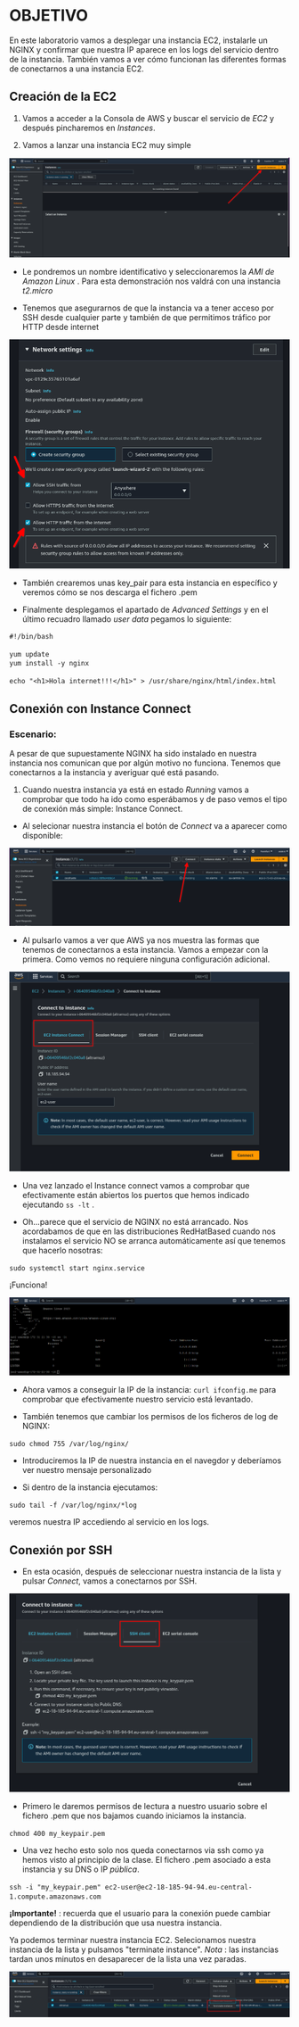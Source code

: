 # OBJETIVO 

En este laboratorio vamos a desplegar una instancia EC2, instalarle un NGINX y confirmar que nuestra IP aparece en los logs del servicio dentro de la instancia. También vamos a ver cómo funcionan las diferentes formas de conectarnos a una instancia EC2.

## Creación de la EC2

1. Vamos a acceder a la Consola de AWS y buscar el servicio de *EC2* y después pincharemos en *Instances*.

2. Vamos a lanzar una instancia EC2 muy simple 

![](images/01.png)

- Le pondremos un nombre identificativo y seleccionaremos la *AMI de Amazon Linux* . Para esta demonstración nos valdrá con una instancia *t2.micro*

- Tenemos que asegurarnos de que la instancia va a tener acceso por SSH desde cualquier parte y también de que permitimos tráfico por HTTP desde internet

![](images/02.png)

- También crearemos unas key_pair para esta instancia en específico y veremos cómo se nos descarga el fichero .pem

- Finalmente desplegamos el apartado de *Advanced Settings* y en el último recuadro llamado *user data* pegamos lo siguiente:

```
#!/bin/bash

yum update
yum install -y nginx

echo "<h1>Hola internet!!!</h1>" > /usr/share/nginx/html/index.html

```

## Conexión con Instance Connect

### Escenario:
A pesar de que supuestamente NGINX ha sido instalado en nuestra instancia nos comunican que por algún motivo no funciona. Tenemos que conectarnos a la instancia y averiguar qué está pasando.

1. Cuando nuestra instancia ya está en estado *Running* vamos a comprobar que todo ha ido como esperábamos y de paso vemos el tipo de conexión más simple: Instance Connect.

- Al selecionar nuestra instancia el botón de *Connect* va a aparecer como disponible:

![](images/03.png)

- Al pulsarlo vamos a ver que AWS ya nos muestra las formas que tenemos de conectarnos a esta instancia. Vamos a empezar con la primera. Como vemos no requiere ninguna configuración adicional.

![](images/06.png)

- Una vez lanzado el Instance connect vamos a comprobar que efectivamente están abiertos los puertos que hemos indicado ejecutando ` ss -lt ` .

- Oh...parece que el servicio de NGINX no está arrancado. Nos acordabamos de que en las distribuciones RedHatBased cuando nos instalamos el servicio NO se arranca automáticamente así que tenemos que hacerlo nosotras:

 ` sudo systemctl start nginx.service `

 ¡Funciona!

![](images/04.png)

- Ahora vamos a conseguir la IP de la instancia: ` curl ifconfig.me ` para comprobar que efectivamente nuestro servicio está levantado.

- También tenemos que cambiar los permisos de los ficheros de log de NGINX: 

` sudo chmod 755 /var/log/nginx/ ` 

- Introduciremos la IP de nuestra instancia en el navegdor y deberíamos ver nuestro mensaje personalizado

- Si dentro de la instancia ejecutamos:

` sudo tail -f /var/log/nginx/*log `

veremos nuestra IP accediendo al servicio en los logs.


## Conexión por SSH

- En esta ocasión, después de seleccionar nuestra instancia de la lista y pulsar *Connect*, vamos a conectarnos por SSH.

![](images/05.png)

- Primero le daremos permisos de lectura a nuestro usuario sobre el fichero .pem que nos bajamos cuando iniciamos la instancia.

` chmod 400 my_keypair.pem `

- Una vez hecho esto solo nos queda conectarnos via ssh como ya hemos visto al principio de la clase. El fichero .pem asociado a esta instancia y su DNS o IP *pública*.

` ssh -i "my_keypair.pem" ec2-user@ec2-18-185-94-94.eu-central-1.compute.amazonaws.com ` 

**¡Importante!** : recuerda que el usuario para la conexión puede cambiar dependiendo de la distribución que usa nuestra instancia.

Ya podemos terminar nuestra instancia EC2. Selecionamos nuestra instancia de la lista y pulsamos "terminate instance". *Nota* : las instancias tardan unos minutos en desaparecer de la lista una vez paradas.

![](images/07.png)
